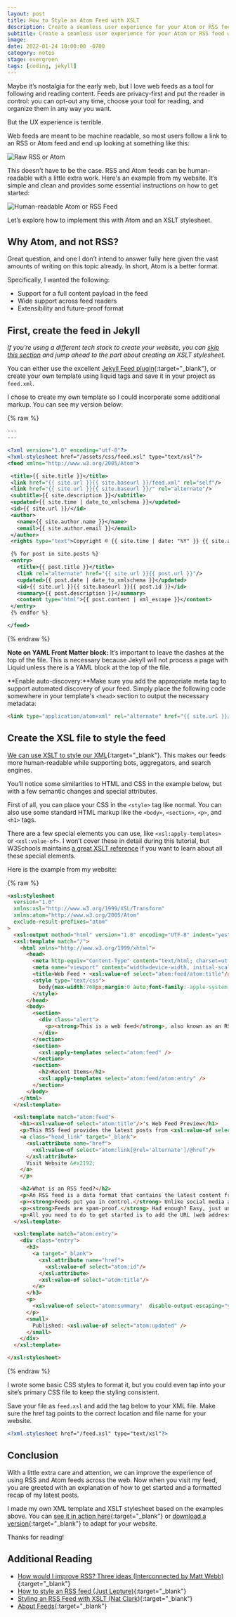 ```yaml
---
layout: post
title: How to Style an Atom Feed with XSLT
description: Create a seamless user experience for your Atom or RSS feed with XLST stylesheets.
subtitle: Create a seamless user experience for your Atom or RSS feed with XLST stylesheets.
image:
date: 2022-01-24 10:00:00 -0700
category: notes
stage: evergreen
tags: [coding, jekyll]
---
```


Maybe it’s nostalgia for the early web, but I love web feeds as a tool for following and reading content. Feeds are privacy-first and put the reader in control: you can opt-out any time, choose your tool for reading, and organize them in any way you want.

But the UX experience is terrible.

Web feeds are meant to be machine readable, so most users follow a link to an RSS or Atom feed and end up looking at something like this:

![Raw RSS or Atom][image-1]

This doesn't have to be the case. RSS and Atom feeds can be human-readable with a little extra work. Here's an example from my website. It’s simple and clean and provides some essential instructions on how to get started:

![Human-readable Atom or RSS Feed][image-2]

Let’s explore how to implement this with Atom and an XSLT stylesheet.

## Why Atom, and not RSS?

Great question, and one I don’t intend to answer fully here given the vast amounts of writing on this topic already. In short, Atom is a better format.

Specifically, I wanted the following:

- Support for a full content payload in the feed
- Wide support across feed readers
- Extensibility and future-proof format

## First, create the feed in Jekyll

_If you’re using a different tech stack to create your website, you can [skip this section][1] and jump ahead to the part about creating an XSLT stylesheet._

You can either use the excellent [Jekyll Feed plugin][2]{:target="\_blank"}, or create your own template using liquid tags and save it in your project as `feed.xml`.

I chose to create my own template so I could incorporate some additional markup. You can see my version below:

{% raw %}
```xml
---
---

<?xml version="1.0" encoding="utf-8"?>
<?xml-stylesheet href="/assets/css/feed.xsl" type="text/xsl"?>
<feed xmlns="http://www.w3.org/2005/Atom">

 <title>{{ site.title }}</title>
 <link href="{{ site.url }}{{ site.baseurl }}/feed.xml" rel="self"/>
 <link href="{{ site.url }}{{ site.baseurl }}/" rel="alternate"/>
 <subtitle>{{ site.description }}</subtitle>
 <updated>{{ site.time | date_to_xmlschema }}</updated>
 <id>{{ site.url }}/</id>
 <author>
   <name>{{ site.author.name }}</name>
   <email>{{ site.author.email }}</email>
 </author>
 <rights type="text">Copyright © {{ site.time | date: "%Y" }} {{ site.author }}. All rights reserved.</rights>

 {% for post in site.posts %}
 <entry>
   <title>{{ post.title }}</title>
   <link rel="alternate" href="{{ site.url }}{{ post.url }}"/>
   <updated>{{ post.date | date_to_xmlschema }}</updated>
   <id>{{ site.url }}{{ site.baseurl }}{{ post.id }}</id>
   <summary>{{ post.description }}</summary>
   <content type="html">{{ post.content | xml_escape }}</content>
 </entry>
 {% endfor %}

</feed>
```
{% endraw %}

**Note on YAML Front Matter block:** It’s important to leave the dashes at the top of the file. This is necessary because Jekyll will not process a page with Liquid unless there is a YAML block at the top of the file.

**Enable auto-discovery:**Make sure you add the appropriate meta tag to support automated discovery of your feed. Simply place the following code somewhere in your template's `<head>` section to output the necessary metadata:

```html
<link type="application/atom+xml" rel="alternate" href="{{ site.url }}/feed.xml" title="{{ site.title }}" />
```

## Create the XSL file to style the feed

[We can use XSLT to style our XML][3]{:target="\_blank"}. This makes our feeds more human-readable while supporting bots, aggregators, and search engines.

You’ll notice some similarities to HTML and CSS in the example below, but with a few semantic changes and special attributes.

First of all, you can place your CSS in the `<style>` tag like normal. You can also use some standard HTML markup like the `<body>`, `<section>`, `<p>`, and `<h1>` tags.

There are a few special elements you can use, like `<xsl:apply-templates>` or `<xsl:value-of>`. I won’t cover these in detail during this tutorial, but W3Schools maintains [a great XSLT reference][4] if you want to learn about all these special elements.

Here is the example from my website:

{% raw %}
```html
<xsl:stylesheet
  version="1.0"
  xmlns:xsl="http://www.w3.org/1999/XSL/Transform"
  xmlns:atom="http://www.w3.org/2005/Atom"
  exclude-result-prefixes="atom"
>
  <xsl:output method="html" version="1.0" encoding="UTF-8" indent="yes"/>
  <xsl:template match="/">
    <html xmlns="http://www.w3.org/1999/xhtml">
      <head>
        <meta http-equiv="Content-Type" content="text/html; charset=utf-8"/>
        <meta name="viewport" content="width=device-width, initial-scale=1, maximum-scale=1"/>
        <title>Web Feed • <xsl:value-of select="atom:feed/atom:title"/></title>
        <style type="text/css">
          body{max-width:768px;margin:0 auto;font-family:-apple-system,BlinkMacSystemFont,"Segoe UI",Helvetica,Arial,sans-serif,"Apple Color Emoji","Segoe UI Emoji","Segoe UI Symbol";font-size:16px;line-height:1.5em}section{margin:30px 15px}h1{font-size:2em;margin:.67em 0;line-height:1.125em}h2{border-bottom:1px solid #eaecef;padding-bottom:.3em}.alert{background:#fff5b1;padding:4px 12px;margin:0 -12px}a{text-decoration:none}.entry h3{margin-bottom:0}.entry p{margin:4px 0}
        </style>
      </head>
      <body>
        <section>
          <div class="alert">
            <p><strong>This is a web feed</strong>, also known as an RSS feed. <strong>Subscribe</strong> by copying the URL from the address bar into your newsreader app.</p>
          </div>
        </section>
        <section>
          <xsl:apply-templates select="atom:feed" />
        </section>
        <section>
          <h2>Recent Items</h2>
          <xsl:apply-templates select="atom:feed/atom:entry" />
        </section>
      </body>
    </html>
  </xsl:template>

  <xsl:template match="atom:feed">
    <h1><xsl:value-of select="atom:title"/>'s Web Feed Preview</h1>
    <p>This RSS feed provides the latest posts from <xsl:value-of select="atom:title"/>'s blog.
    <a class="head_link" target="_blank">
      <xsl:attribute name="href">
        <xsl:value-of select="atom:link[@rel='alternate']/@href"/>
      </xsl:attribute>
      Visit Website &#x2192;
    </a>
    </p>

    <h2>What is an RSS feed?</h2>
    <p>An RSS feed is a data format that contains the latest content from a website, blog, or podcast. You can use feeds to <strong>subscribe</strong> to websites and get the <strong>latest content in one place</strong>.</p>
    <p><strong>Feeds put you in control.</strong> Unlike social media apps, there is no algorithm deciding whether or not you see new content from your favorite creators.</p>
    <p><strong>Feeds are spam-proof.</strong> Had enough? Easy, just unsubscribe from the feed.</p>
    <p>All you need to do to get started is to add the URL (web address) for this feed to a special app called a newsreader. Visit <a href="https://aboutfeeds.com/">About Feeds</a> to get started with newsreaders and subscribing. It’s free. </p>
  </xsl:template>

  <xsl:template match="atom:entry">
    <div class="entry">
      <h3>
        <a target="_blank">
          <xsl:attribute name="href">
            <xsl:value-of select="atom:id"/>
          </xsl:attribute>
          <xsl:value-of select="atom:title"/>
        </a>
      </h3>
      <p>
        <xsl:value-of select="atom:summary"  disable-output-escaping="yes" />
      </p>
      <small>
        Published: <xsl:value-of select="atom:updated" />
      </small>
    </div>
  </xsl:template>

</xsl:stylesheet>
```
{% endraw %}

I wrote some basic CSS styles to format it, but you could even tap into your site’s primary CSS file to keep the styling consistent.

Save your file as `feed.xsl` and add the tag below to your XML file. Make sure the href tag points to the correct location and file name for your website.

```xml
<?xml-stylesheet href="/feed.xsl" type="text/xsl"?>
```

## Conclusion

With a little extra care and attention, we can improve the experience of using RSS and Atom feeds across the web. Now when you visit my feed, you are greeted with an explanation of how to get started and a formatted recap of my latest posts.

I made my own XML template and XSLT stylesheet based on the examples above. You can [see it in action here][5]{:target="_blank"} or [download a version][6]{:target="_blank"} to adapt for your website.

Thanks for reading!

## Additional Reading
* [How would I improve RSS? Three ideas (Interconnected by Matt Webb)][7]{:target="\_blank"}
* [How to style an RSS feed (Just Lepture)][8]{:target="\_blank"}
* [Styling an RSS Feed with XSLT (Nat Clark)][9]{:target="\_blank"}
* [About Feeds][10]{:target="\_blank"}

[1]:	#create-the-xsl-file-to-style-the-feed
[2]:	https://github.com/jekyll/jekyll-feed "Jekyll Feed"
[3]:	https://docs.microsoft.com/en-us/previous-versions/windows/desktop/ms759096%28v=vs.85%29 "What Is XSLT?"
[4]:	https://www.w3schools.com/xml/xsl_elementref.asp "XSLT Reference"
[5]:	https://andrewstiefel.com/feed.xml "Andrew Stiefel's Feed"
[6]:	https://gist.github.com/andrewstiefel/57a0a400aa2deb6c9fe18c6da4e16e0f "Github Gist"
[7]:	https://interconnected.org/home/2020/07/29/improving_rss "Interconnected by Matt Webb"
[8]:	https://lepture.com/en/2019/rss-style-with-xsl "Just Lepture"
[9]:	https://natclark.com/tutorials/xslt-style-rss-feed/ "Nat Clark"
[10]:	https://aboutfeeds.com/ "About Feeds"

[image-1]:	/assets/uploads/raw-atom-rss.png
[image-2]:	/assets/uploads/human-readable-atom-feed.png
